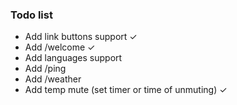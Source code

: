 ### Todo list
* Add link buttons support ✓
* Add /welcome ✓
* Add languages support
* Add /ping
* Add /weather
* Add temp mute (set timer or time of unmuting) ✓
